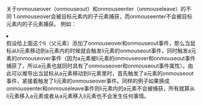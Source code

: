 关于onmouseover（onmouseout）和onmouseenter（onmouseleave）的不同
1.onmouseover会被目标元素内的子元素捕获，而onmouseenter不会被目标元素内的子元素捕获。
例如：<li>
        <a href="\"></a>
      </li>
      假设给上面这个li（父元素）添加了onmouseover和onmouseout事件，那么当鼠标从li元素移动到a元素内的时候就会触发li元素的onmouseout事件，同时触发a元素的onmouseover事件（因为a元素被li元素的onmouseover和onmouseout事件捕获了，所以a元素也就同时具有了onmouseover和onmouseout事件属性）。由此可以推导出当鼠标从a元素移动到li元素里时，首先触发了a元素的onmouseout事件，紧接着触发了li元素的onmouseover事件。同样的例子如果换成onmouseenter和onmouseleave事件则li元素内的a元素不会被捕获，所有就算从li元素移入a元素或者从a元素移入li元素也不会发生任何事情。
